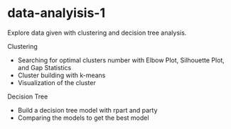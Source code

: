 # data-analyisis-1
Explore data given with clustering and decision tree analysis.

Clustering
- Searching for optimal clusters number with Elbow Plot, Silhouette Plot, and Gap Statistics
- Cluster building with k-means
- Visualization of the cluster

Decision Tree
- Build a decision tree model with rpart and party
- Comparing the models to get the best model
